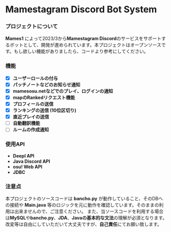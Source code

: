 # Mamestagram Discord Bot System

### プロジェクトについて
**Mames1** によって2023/3から**Mamestagram Discord**のサービスをサポートするボットとして、開発が進められています。本プロジェクトはオープンソースです。もし欲しい機能がありましたら、コードより参考にしてください。
### 機能
- [x] **ユーザーロールの付与**
- [x] **パッチノートなどのお知らせ通知**
- [x] **mamesosu.netなどでのプレイ、ログインの通知**
- [x] **mapのRankedリクエスト機能**
- [x] **プロフィールの送信**
- [x] **ランキングの送信 (10位区切り)**
- [x] **直近プレイの送信**
- [ ] **自動翻訳機能**
- [ ] **ルームの作成通知**
### 使用API
- **Deepl API**
- **Java Discord API**
- **osu! Web API**
- **JDBC**
### 注意点
本プロジェクトのソースコードは **bancho.py** が動作していること、そのDBへの接続や **Main.java** 等のロジックを元に動作を確認しています。そのままの利用は出来ませんので、ご注意ください。
また、当ソースコードを利用する場合は**MySQL**や**bancho.py**、**JDA**、**Javaの基本的な文法**の理解が必須となります。改変等は自由にしていただいて大丈夫ですが、**自己責任**にてお願い致します。
